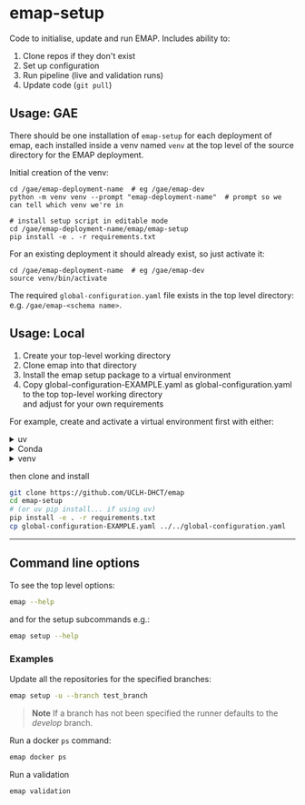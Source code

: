 # emap-setup

Code to initialise, update and run EMAP. Includes ability to:
1. Clone repos if they don't exist
2. Set up configuration
3. Run pipeline (live and validation runs)
4. Update code (`git pull`)


## Usage: GAE

There should be one installation of `emap-setup` for each deployment of emap, each installed inside a venv named
`venv` at the top level of the source directory for the EMAP deployment.

Initial creation of the venv:
```shell
cd /gae/emap-deployment-name  # eg /gae/emap-dev
python -m venv venv --prompt "emap-deployment-name"  # prompt so we can tell which venv we're in

# install setup script in editable mode
cd /gae/emap-deployment-name/emap/emap-setup
pip install -e . -r requirements.txt
```

For an existing deployment it should already exist, so just activate it:
```shell
cd /gae/emap-deployment-name  # eg /gae/emap-dev
source venv/bin/activate
```

The required `global-configuration.yaml` file exists in the top level directory:
e.g. `/gae/emap-<schema name>`.

## Usage: Local

1. Create your top-level working directory 
1. Clone emap into that directory
1. Install the emap setup package to a virtual environment
1. Copy global-configuration-EXAMPLE.yaml as global-configuration.yaml to the top top-level working directory  
   and adjust for your own requirements

For example, create and activate a virtual environment first with either:

<details><summary>uv</summary>

```bash
cd EMAP
uv venv --python 3.11
source .venv/bin/activate
```
</details>

<details><summary>Conda</summary>

```bash
conda create python=3.9 -n emap --yes &&\
conda activate emap
```

</details>
<details><summary>venv</summary>

```bash
mkdir -p ~/.local/venvs/emap &&\
python -m venv ~/.local/venvs/emap &&\
source ~/.local/venvs/emap/bin/activate
```

</details>

then clone and install 
```bash
git clone https://github.com/UCLH-DHCT/emap
cd emap-setup
# (or uv pip install... if using uv)
pip install -e . -r requirements.txt
cp global-configuration-EXAMPLE.yaml ../../global-configuration.yaml
```

***
## Command line options

To see the top level options:
```bash
emap --help
```

and for the setup subcommands e.g.:
```bash
emap setup --help
```

### Examples

Update all the repositories for the specified branches:
```bash
emap setup -u --branch test_branch
```

> **Note**
> If a branch has not been specified the runner defaults to the _develop_ branch.

Run a docker `ps` command:
```bash
emap docker ps
```

Run a validation
```bash
emap validation
```
